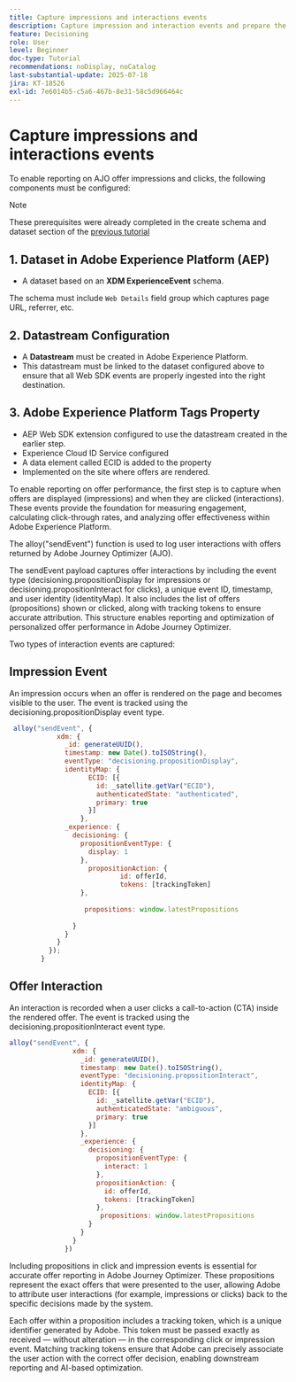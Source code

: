 ```yaml
---
title: Capture impressions and interactions events
description: Capture impression and interaction events and prepare the data for reporting within Journey Optimizer.
feature: Decisioning
role: User
level: Beginner
doc-type: Tutorial
recommendations: noDisplay, noCatalog
last-substantial-update: 2025-07-18
jira: KT-18526
exl-id: 7e6014b5-c5a6-467b-8e31-58c5d966464c
---
```

# Capture impressions and interactions events

To enable reporting on AJO offer impressions and clicks, the following components must be configured:
>[!NOTE]
>
> These prerequisites were already completed in the create schema and dataset section of the [previous tutorial](https://experienceleague.adobe.com/en/docs/journey-optimizer-learn/personalizing-offers-with-real-time-weather-data/create-schema-and-dataset)

## 1. Dataset in Adobe Experience Platform (AEP)

- A dataset based on an **XDM ExperienceEvent** schema.

The schema must include `Web Details` field group which captures page URL, referrer, etc.
 
## 2. Datastream Configuration

- A **Datastream** must be created in Adobe Experience Platform.
- This datastream must be linked to the dataset configured above to ensure that all Web SDK events are properly ingested into the right destination.

## 3. Adobe Experience Platform Tags Property

- AEP Web SDK extension configured to use the datastream created in the earlier step.
- Experience Cloud ID Service configured
- A data element called ECID is added to the property
- Implemented on the site where offers are rendered.


To enable reporting on offer performance, the first step is to capture when offers are displayed (impressions) and when they are clicked (interactions). These events provide the foundation for measuring engagement, calculating click-through rates, and analyzing offer effectiveness within Adobe Experience Platform.

The alloy("sendEvent") function is used to log user interactions with offers returned by Adobe Journey Optimizer (AJO).

The sendEvent payload captures offer interactions by including the event type (decisioning.propositionDisplay for impressions or decisioning.propositionInteract for clicks), a unique event ID, timestamp, and user identity (identityMap). It also includes the list of offers (propositions) shown or clicked, along with tracking tokens to ensure accurate attribution. This structure enables reporting and optimization of personalized offer performance in Adobe Journey Optimizer.

Two types of interaction events are captured:

## Impression Event

An impression occurs when an offer is rendered on the page and becomes visible to the user. The event is tracked using the decisioning.propositionDisplay event type.


```javascript
 alloy("sendEvent", {
            xdm: {
              _id: generateUUID(),
              timestamp: new Date().toISOString(),
              eventType: "decisioning.propositionDisplay",
              identityMap: {
                    ECID: [{
                      id: _satellite.getVar("ECID"),
                      authenticatedState: "authenticated",
                      primary: true
                    }]
                  },
              _experience: {
                decisioning: {
                  propositionEventType: {
                    display: 1
                  },
                    propositionAction: {
                            id: offerId,
                            tokens: [trackingToken]
                  },
                  
                   propositions: window.latestPropositions
                  
                }
              }
            }
          });
        }
```

## Offer Interaction

An interaction is recorded when a user clicks a call-to-action (CTA) inside the rendered offer. The event is tracked using the decisioning.propositionInteract event type.

```javascript
alloy("sendEvent", {
                xdm: {
                  _id: generateUUID(),
                  timestamp: new Date().toISOString(),
                  eventType: "decisioning.propositionInteract",
                  identityMap: {
                    ECID: [{
                      id: _satellite.getVar("ECID"),
                      authenticatedState: "ambiguous",
                      primary: true
                    }]
                  },
                  _experience: {
                    decisioning: {
                      propositionEventType: {
                        interact: 1
                      },
                      propositionAction: {
                        id: offerId,
                        tokens: [trackingToken]
                      },
                       propositions: window.latestPropositions
                    }
                  }
                }
              })
```

Including propositions in click and impression events is essential for accurate offer reporting in Adobe Journey Optimizer. These propositions represent the exact offers that were presented to the user, allowing Adobe to attribute user interactions (for example, impressions or clicks) back to the specific decisions made by the system.

Each offer within a proposition includes a tracking token, which is a unique identifier generated by Adobe. This token must be passed exactly as received — without alteration — in the corresponding click or impression event. Matching tracking tokens ensure that Adobe can precisely associate the user action with the correct offer decision, enabling downstream reporting and AI-based optimization.
